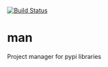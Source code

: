 [![Build Status](https://travis-ci.org/ddorn/man.svg?branch=v0.2.4)](https://travis-ci.org/ddorn/man)

# man

Project manager for pypi libraries